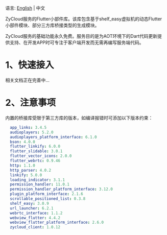 语言:  [English](https://github.com/yangfanyu/zycloud_widget/blob/main/README.md) | 中文 

ZyCloud服务的Flutter小部件库。该库包含基于shelf_easy虚拟机的动态Flutter小部件模块、部分三方库桥接类型的生成模块。

ZyCloud服务的基础功能永久免费。服务目的是为AOT环境下的Dart代码更新提供支持、在开发APP时可专注于客户端开发而无需再编写服务端代码。

# 1、快速接入

相关文档正在完善中...

# 2、注意事项

内置的桥接库受限于第三方库的版本，如编译报错时可添加以下版本约束：

```yaml
  app_links: 3.4.5
  audioplayers: 5.2.0
  audioplayers_platform_interface: 6.1.0
  bson: 4.0.0
  flutter_linkify: 6.0.0
  flutter_slidable: 3.0.1
  flutter_vector_icons: 2.0.0
  flutter_webrtc: 0.9.46
  http: 1.1.0
  http_parser: 4.0.2
  linkify: 5.0.0
  loading_indicator: 3.1.1
  permission_handler: 11.0.1
  permission_handler_platform_interface: 3.12.0
  plugin_platform_interface: 2.1.6
  scrollable_positioned_list: 0.3.8
  shelf_easy: 3.0.9
  url_launcher: 6.2.1
  webrtc_interface: 1.1.2
  webview_flutter: 4.4.2
  webview_flutter_platform_interface: 2.6.0
  zycloud_client: 1.0.12
```